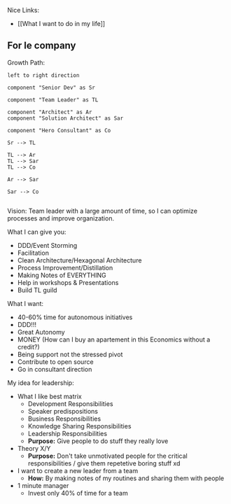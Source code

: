 Nice Links:
- [[What I want to do in my life]]


## For le company

Growth Path:
```plantuml
left to right direction

component "Senior Dev" as Sr

component "Team Leader" as TL

component "Architect" as Ar
component "Solution Architect" as Sar 

component "Hero Consultant" as Co

Sr --> TL

TL --> Ar
TL --> Sar
TL --> Co

Ar --> Sar

Sar --> Co


```

Vision:
Team leader with a large amount of time,
so I can optimize processes and improve organization.

What I can give you:
- DDD/Event Storming
- Facilitation
- Clean Architecture/Hexagonal Architecture
- Process Improvement/Distillation
- Making Notes of EVERYTHING
- Help in workshops & Presentations
- Build TL guild

What I want:
- 40-60% time for autonomous initiatives
- DDD!!!
- Great Autonomy
- MONEY (How can I buy an apartement in this Economics without a credit?)
- Being support not the stressed pivot
- Contribute to open source
- Go in consultant direction

My idea for leadership:
- What I like best matrix
	- Development Responsibilities
	- Speaker predispositions
	- Business Responsibilities
	- Knowledge Sharing Responsibilities
	- Leadership Responsibilities
	- **Purpose:** Give people to do stuff they really love
- Theory X/Y
	- **Purpose:** Don't take unmotivated people for the critical responsibilities / give them repetetive boring stuff xd
- I want to create a new leader from a team
	- **How:** By making notes of my routines and sharing them with people
- 1 minute manager
	- Invest only 40% of time for a team
